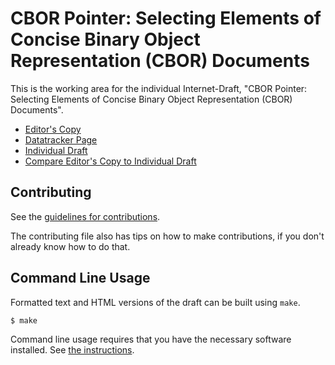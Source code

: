 <!-- regenerate: on (set to off if you edit this file) -->

# CBOR Pointer: Selecting Elements of Concise Binary Object Representation (CBOR) Documents

This is the working area for the individual Internet-Draft, "CBOR Pointer: Selecting Elements of Concise Binary Object Representation (CBOR) Documents".

* [Editor's Copy](https://rohanmahy.github.io/cbor-pointer/#go.draft-mahy-cbor-pointer.html)
* [Datatracker Page](https://datatracker.ietf.org/doc/draft-mahy-cbor-pointer)
* [Individual Draft](https://datatracker.ietf.org/doc/html/draft-mahy-cbor-pointer)
* [Compare Editor's Copy to Individual Draft](https://rohanmahy.github.io/cbor-pointer/#go.draft-mahy-cbor-pointer.diff)


## Contributing

See the
[guidelines for contributions](https://github.com/rohanmahy/cbor-pointer/blob/main/CONTRIBUTING.md).

The contributing file also has tips on how to make contributions, if you
don't already know how to do that.

## Command Line Usage

Formatted text and HTML versions of the draft can be built using `make`.

```sh
$ make
```

Command line usage requires that you have the necessary software installed.  See
[the instructions](https://github.com/martinthomson/i-d-template/blob/main/doc/SETUP.md).

